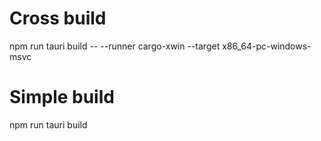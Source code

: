 # Cross build

npm run tauri build -- --runner cargo-xwin --target x86_64-pc-windows-msvc

# Simple build

npm run tauri build
